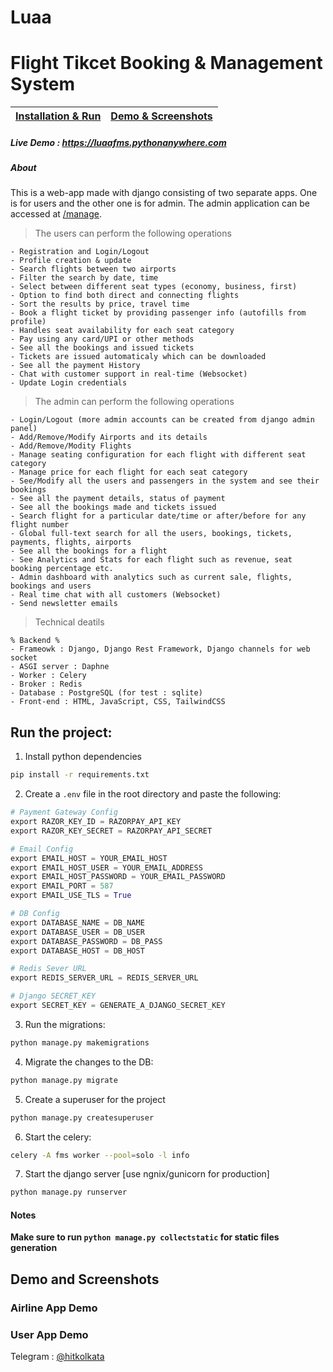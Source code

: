 # Luaa

# Flight Tikcet Booking & Management System

| <a href="#run-the-project">Installation & Run</a> | <a href="#demo-and-screenshots">Demo & Screenshots </a> |
| :-------- | :-------------------------------- |

##### Live Demo : <a href="https://luaafms.pythonanywhere.com/">https://luaafms.pythonanywhere.com</a>

##### About

This is a web-app made with django consisting of two separate apps. One is for users and the other one is for admin. The admin application can be accessed at <a href="https://luaafms.pythonanywhere.com/manage">/manage</a>.


> The users can perform the following operations

    - Registration and Login/Logout
    - Profile creation & update
    - Search flights between two airports
    - Filter the search by date, time
    - Select between different seat types (economy, business, first)
    - Option to find both direct and connecting flights
    - Sort the results by price, travel time
    - Book a flight ticket by providing passenger info (autofills from profile)
    - Handles seat availability for each seat category
    - Pay using any card/UPI or other methods
    - See all the bookings and issued tickets
    - Tickets are issued automaticaly which can be downloaded
    - See all the payment History
    - Chat with customer support in real-time (Websocket)
    - Update Login credentials


> The admin can perform the following operations

    - Login/Logout (more admin accounts can be created from django admin panel)
    - Add/Remove/Modify Airports and its details
    - Add/Remove/Modity Flights
    - Manage seating configuration for each flight with different seat category
    - Manage price for each flight for each seat category
    - See/Modify all the users and passengers in the system and see their bookings
    - See all the payment details, status of payment
    - See all the bookings made and tickets issued
    - Search flight for a particular date/time or after/before for any flight number
    - Global full-text search for all the users, bookings, tickets, payments, flights, airports
    - See all the bookings for a flight
    - See Analytics and Stats for each flight such as revenue, seat booking percentage etc.
    - Admin dashboard with analytics such as current sale, flights, bookings and users
    - Real time chat with all customers (Websocket)
    - Send newsletter emails


> Technical deatils

    % Backend %
    - Frameowk : Django, Django Rest Framework, Django channels for web socket
    - ASGI server : Daphne
    - Worker : Celery
    - Broker : Redis
    - Database : PostgreSQL (for test : sqlite)
    - Front-end : HTML, JavaScript, CSS, TailwindCSS


## Run the project:


1. Install python dependencies

```bash
pip install -r requirements.txt
```

2. Create a `.env` file in the root directory and paste the following:

```python
# Payment Gateway Config
export RAZOR_KEY_ID = RAZORPAY_API_KEY
export RAZOR_KEY_SECRET = RAZORPAY_API_SECRET

# Email Config
export EMAIL_HOST = YOUR_EMAIL_HOST
export EMAIL_HOST_USER = YOUR_EMAIL_ADDRESS
export EMAIL_HOST_PASSWORD = YOUR_EMAIL_PASSWORD
export EMAIL_PORT = 587
export EMAIL_USE_TLS = True

# DB Config
export DATABASE_NAME = DB_NAME
export DATABASE_USER = DB_USER
export DATABASE_PASSWORD = DB_PASS
export DATABASE_HOST = DB_HOST

# Redis Sever URL
export REDIS_SERVER_URL = REDIS_SERVER_URL

# Django SECRET_KEY
export SECRET_KEY = GENERATE_A_DJANGO_SECRET_KEY


``` 

3. Run the migrations:
```bash
python manage.py makemigrations
```

4. Migrate the changes to the DB:
```bash
python manage.py migrate
```

5. Create a superuser for the project
```bash
python manage.py createsuperuser
```

6. Start the celery:
```bash
celery -A fms worker --pool=solo -l info 
```

7. Start the django server [use ngnix/gunicorn for production]
```bash
python manage.py runserver
```

#### Notes
**Make sure to run `python manage.py collectstatic` for static files generation**


## Demo and Screenshots

### Airline App Demo

### User App Demo



Telegram : <a href="https://t.me/hitkolkata" title="Telegram ID">@hitkolkata</a>
